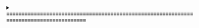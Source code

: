 <details>
<summary>&equiv;&equiv;&equiv;&equiv;&equiv;&equiv;&equiv;&equiv;&equiv;&equiv;&equiv;&equiv;&equiv;&equiv;&equiv;&equiv;&equiv;&equiv;&equiv;&equiv;&equiv;&equiv;&equiv;&equiv;&equiv;&equiv;&equiv;&equiv;&equiv;&equiv;&equiv;&equiv;&equiv;&equiv;&equiv;&equiv;&equiv;&equiv;&equiv;&equiv;&equiv;&equiv;&equiv;&equiv;&equiv;&equiv;&equiv;&equiv;&equiv;&equiv;&equiv;&equiv;&equiv;&equiv;&equiv;&equiv;&equiv;&equiv;&equiv;&equiv;&equiv;&equiv;&equiv;&equiv;&equiv;&equiv;&equiv;&equiv;&equiv;&equiv;&equiv;&equiv;&equiv;&equiv;&equiv;&equiv;&equiv;&equiv;&equiv;&equiv;&equiv;&equiv;&equiv;&equiv;&equiv;&equiv;&equiv;</summary>
<br>
<p align="center">
    <a href="https://github.com/anuraghazra/github-readme-stats">
    <img src="https://github-readme-stats.vercel.app/api?username=BrandonPacewic&count_private=true&theme=github_dark&show_icons=true&line_height=28" alt="GitHub stats" width="53.1%"/></a>
    <a href="https://github.com/anuraghazra/github-readme-stats">
    <img width="44.7%" src="https://github-readme-stats.vercel.app/api/top-langs/?username=BrandonPacewic&layout=compact&theme=github_dark&hide=html&langs_count=6"></a>
</p>
</details>
